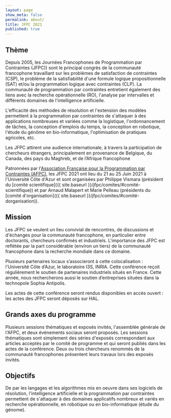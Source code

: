 ```yaml
---
layout: page
show_meta: false
permalink: about/
title: JFPC 2021
published: true
---
```


## Thème

Depuis 2005, les Journées Francophones de Programmation par Contraintes (JFPC)) sont le principal congrès de la communauté francophone travaillant sur les problèmes de satisfaction de contraintes (CSP), le problème de la satisfiabilité d'une formule logique propositionnelle (SAT) et/ou la programmation logique avec contraintes (CLP). La communauté de programmation par contraintes entretient également des liens avec la recherche opérationnelle (RO), l'analyse par intervalles et différents domaines de l'intelligence artificielle.

L'efficacité des méthodes de résolution et l'extension des modèles permettent à la programmation par contraintes de s'attaquer à des applications nombreuses et variées comme la logistique, l'ordonnancement de tâches, la conception d'emplois du temps, la conception en robotique, l'étude du génôme en bio-informatique, l'optimisation de pratiques agricoles, etc.

Les JFPC attirent une audience internationale, à travers la participation de chercheurs étrangers, principalement en provenance de Belgique, du Canada, des pays du Maghreb, et de l’Afrique francophone

Patronnées par l'[Association Française pour la Programmation par Contraintes (AFPC)](http://afpc-asso.org/web/), les JFPC 2021 ont lieu du 21 au 25 Juin 2021 à l'Université Côte d'Azur et sont organisées par Philippe Vismara (président du [comité scientifique]({{ site.baseurl }}/jfpc/comites/#comité-scientifique)) et par Arnaud Malapert et Marie Pelleau (présidents du [comité d'organisation]({{ site.baseurl }}/jfpc/comites/#comité-dorganisation)).

## Mission

Les JFPC se veulent un lieu convivial de rencontres, de discussions et d'échanges pour la communauté francophone, en particulier entre doctorants, chercheurs confirmés et industriels. L'importance des JFPC est reflétée par la part considérable (environ un tiers) de la communauté francophone dans la recherche mondiale dans ce domaine.

Plusieurs partenaires locaux s’associeront à cette colocalisation : l'Université Côte d’Azur, le laboratoire I3S, INRIA.
Cette conférence reçoit régulièrement le soutien de partenaires industriels situés en France.
Cette année, nous rechercherons aussi le soutien d’entreprises situées dans la technopole Sophia Antipolis.

Les actes de cette conférence seront rendus disponibles en accès ouvert : les actes des JFPC seront déposés sur HAL.

## Grands axes du programme

Plusieurs sessions thématiques et exposés invités, l'assemblée générale de l'AFPC, et deux événements sociaux seront proposés.
Les sessions thématiques sont simplement des séries d'exposés correspondant aux articles acceptés par le comité de programme et qui seront publiés dans les actes de la conférence.
Deux ou trois chercheurs renommés de la communauté francophones présentent leurs travaux lors des exposés invités.

## Objectifs

De par les langages et les algorithmes mis en oeuvre dans ses logiciels de résolution, l'intelligence artificielle et la programmation par contraintes permettent de s'attaquer à des domaines applicatifs nombreux et variés en recherche opérationnelle, en robotique ou en bio-informatique (étude du génome).
